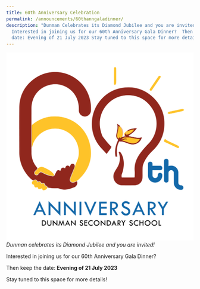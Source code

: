 ```yaml
---
title: 60th Anniversary Celebration
permalink: /announcements/60thanngaladinner/
description: "Dunman Celebrates its Diamond Jubilee and you are invited!
  Interested in joining us for our 60th Anniversary Gala Dinner?  Then keep the
  date: Evening of 21 July 2023 Stay tuned to this space for more details!"
---
```

![](/images/Home%20Page/60th%20anniversary.png)
*Dunman celebrates its Diamond Jubilee and you are invited!* 

Interested in joining us for our 60th Anniversary Gala Dinner? 

Then keep the date: **Evening of 21 July 2023**

Stay tuned to this space for more details!
